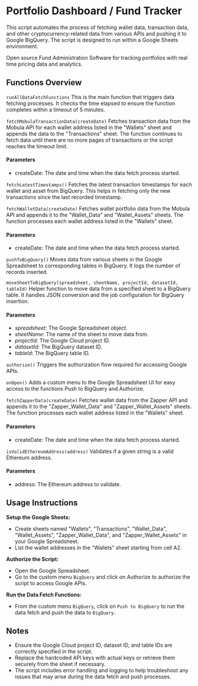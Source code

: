 # Portfolio Dashboard / Fund Tracker

This script automates the process of fetching wallet data, transaction data, and other cryptocurrency-related data from various APIs and pushing it to Google BigQuery. The script is designed to run within a Google Sheets environment.

Open source Fund Administration Software for tracking portfolios with real time pricing data and analytics.

## Functions Overview

`runAllDataFetchFunctions`
This is the main function that triggers data fetching processes. It checks the time elapsed to ensure the function completes within a timeout of 5 minutes.

`fetchMobulaTransactionData(createDate)`
Fetches transaction data from the Mobula API for each wallet address listed in the "Wallets" sheet and appends the data to the "Transactions" sheet. The function continues to fetch data until there are no more pages of transactions or the script reaches the timeout limit.

#### Parameters
- createDate: The date and time when the data fetch process started.

`fetchLatestTimestamps()`
Fetches the latest transaction timestamps for each wallet and asset from BigQuery. This helps in fetching only the new transactions since the last recorded timestamp.

`fetchWalletData(createDate)`
Fetches wallet portfolio data from the Mobula API and appends it to the "Wallet_Data" and "Wallet_Assets" sheets. The function processes each wallet address listed in the "Wallets" sheet.

#### Parameters
- createDate: The date and time when the data fetch process started.

`pushToBigQuery()`
Moves data from various sheets in the Google Spreadsheet to corresponding tables in BigQuery. It logs the number of records inserted.

`moveSheetToBigQuery(spreadsheet, sheetName, projectId, datasetId, tableId)`
Helper function to move data from a specified sheet to a BigQuery table. It handles JSON conversion and the job configuration for BigQuery insertion.

#### Parameters
- *spreadsheet*: The Google Spreadsheet object.
- *sheetName*: The name of the sheet to move data from.
- *projectId*: The Google Cloud project ID.
- *datasetId*: The BigQuery dataset ID.
- *tableId*: The BigQuery table ID.

`authorize()`
Triggers the authorization flow required for accessing Google APIs.

`onOpen()`
Adds a custom menu to the Google Spreadsheet UI for easy access to the functions Push to BigQuery and Authorize.

`fetchZapperData(createDate)`
Fetches wallet data from the Zapper API and appends it to the "Zapper_Wallet_Data" and "Zapper_Wallet_Assets" sheets. The function processes each wallet address listed in the "Wallets" sheet.

#### Parameters
- createDate: The date and time when the data fetch process started.

`isValidEthereumAddress(address)`
Validates if a given string is a valid Ethereum address.

#### Parameters
- address: The Ethereum address to validate.

## Usage Instructions

**Setup the Google Sheets:**
 - Create sheets named "Wallets", "Transactions", "Wallet_Data", "Wallet_Assets", "Zapper_Wallet_Data", and "Zapper_Wallet_Assets" in your Google Spreadsheet.
 - List the wallet addresses in the "Wallets" sheet starting from cell A2.

**Authorize the Script:**
- Open the Google Spreadsheet.
- Go to the custom menu `BigQuery` and click on Authorize to authorize the script to access Google APIs.

**Run the Data Fetch Functions:**
- From the custom menu `BigQuery`, click on `Push to BigQuery` to run the data fetch and push the data to `BigQuery`.

## Notes
- Ensure the Google Cloud project ID, dataset ID, and table IDs are correctly specified in the script.
- Replace the hardcoded API keys with actual keys or retrieve them securely from the sheet if necessary.
- The script includes error handling and logging to help troubleshoot any issues that may arise during the data fetch and push processes.
